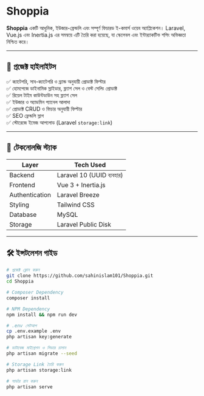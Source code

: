 # Shoppia

**Shoppia** একটি আধুনিক, ইউজার-ফ্রেন্ডলি এবং সম্পূর্ণ ফিচারড ই-কমার্স ওয়েব অ্যাপ্লিকেশন। Laravel, Vue.js এবং Inertia.js এর সমন্বয়ে এটি তৈরি করা হয়েছে, যা স্কেলেবল এবং ইন্টার‍্যাকটিভ শপিং অভিজ্ঞতা নিশ্চিত করে।

---

## 📌 প্রজেক্ট হাইলাইটস

✅ ক্যাটেগরি, সাব-ক্যাটেগরি ও ব্র্যান্ড অনুযায়ী প্রোডাক্ট ফিল্টার  
✅ হোমপেজে ডাইনামিক স্লাইডার, ফ্ল্যাশ সেল ও বেস্ট সেলিং প্রোডাক্ট  
✅ রিয়েল টাইম কাউন্টডাউন সহ ফ্ল্যাশ সেল  
✅ ইউজার ও অ্যাডমিন প্যানেল আলাদা  
✅ প্রোডাক্ট CRUD ও ফিচার অনুযায়ী ফিল্টার  
✅ SEO ফ্রেন্ডলি স্লাগ  
✅ স্টোরেজে ইমেজ আপলোড (Laravel `storage:link`)

---

## 🧰 টেকনোলজি স্ট্যাক

| Layer        | Tech Used               |
|--------------|--------------------------|
| Backend      | Laravel 10 (UUID ব্যবহার) |
| Frontend     | Vue 3 + Inertia.js       |
| Authentication | Laravel Breeze        |
| Styling      | Tailwind CSS             |
| Database     | MySQL                    |
| Storage      | Laravel Public Disk      |

---

## 🛠️ ইন্সটলেশন গাইড

```bash
# প্রজেক্ট ক্লোন করুন
git clone https://github.com/sahinislam101/Shoppia.git
cd Shoppia

# Composer Dependency
composer install

# NPM Dependency
npm install && npm run dev

# .env সেটআপ
cp .env.example .env
php artisan key:generate

# ডাটাবেজ মাইগ্রেশন ও সিডার চালান
php artisan migrate --seed

# Storage Link তৈরি করুন
php artisan storage:link

# সার্ভার রান করুন
php artisan serve
